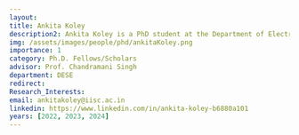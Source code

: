 ```yaml
---
layout: 
title: Ankita Koley
description2: Ankita Koley is a PhD student at the Department of Electronic Systems Engineering, Indian Institute of Science. She obtained her B.Tech in Electrical Engineering from the National Institute of Technology, Durgapur, in 2018. Prior to joining IISc, she was a commercial executive at Calcutta Electric Supply Corporation from 2018 to 2020. Her research interests include communication networks, edge caching, edge computing, and optimization. She is currently working on caching and delivery of dynamic content.
img: /assets/images/people/phd/ankitaKoley.png
importance: 1
category: Ph.D. Fellows/Scholars 
advisor: Prof. Chandramani Singh
department: DESE
redirect: 
Research_Interests:
email: ankitakoley@iisc.ac.in
linkedin: https://www.linkedin.com/in/ankita-koley-b6880a101
years: [2022, 2023, 2024]
---
```

